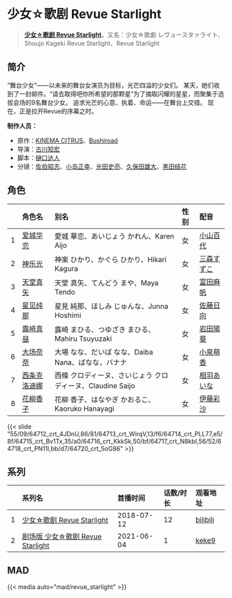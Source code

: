 # 少女☆歌剧 Revue Starlight


> <u>**[少女☆歌剧 Revue Starlight](http://bgm.tv/subject/214265)**</u>，又名：少女☆歌劇 レヴュースタァライト、Shoujo Kageki Revue Starlight、Revue Starlight

## 简介


“舞台少女”——以未来的舞台女演员为目标，光芒四溢的少女们。
某天，她们收到了一封邮件。“请去取得吧你所希望的那颗星”为了摘取闪耀的星星，而聚集于选拔会场的9名舞台少女。
追求光芒的心意、执着、命运——在舞台上交错。
现在，正是拉开Revue的序幕之时。

**制作人员：**
- 原作：[KINEMA CITRUS](http://bgm.tv/person/7563)、[Bushiroad](http://bgm.tv/person/10556)
- 导演：[古川知宏](http://bgm.tv/person/12229)
- 脚本：[樋口达人](http://bgm.tv/person/3495)
- 分镜：[佐伯昭志](http://bgm.tv/person/395)、[小岛正幸](http://bgm.tv/person/750)、[光田史亮](http://bgm.tv/person/12286)、[久保田雄大](http://bgm.tv/person/13579)、[黑田结花](http://bgm.tv/person/14580)

## 角色

|     |   角色名   |   别名  | 性别 |  配音  |
|:--- |:------  |:----      |:---  |:--   |
| 1 | [爱城华恋](http://bgm.tv/character/64712) | 愛城 華恋、あいじょう かれん、Karen Aijo | 女 | [小山百代](http://bgm.tv/person/32943) |
| 2 | [神乐光](http://bgm.tv/character/64713) | 神楽 ひかり、かぐら ひかり、Hikari Kagura | 女 | [三森すずこ](http://bgm.tv/person/6707) |
| 3 | [天堂真矢](http://bgm.tv/character/64714) | 天堂 真矢、てんどう まや、Maya Tendo | 女 | [富田麻帆](http://bgm.tv/person/14821) |
| 4 | [星见纯那](http://bgm.tv/character/64715) | 星見 純那、ほしみ じゅんな、Junna Hoshimi | 女 | [佐藤日向](http://bgm.tv/person/24842) |
| 5 | [露崎真昼](http://bgm.tv/character/64716) | 露崎 まひる、つゆざき まひる、Mahiru Tsuyuzaki | 女 | [岩田陽葵](http://bgm.tv/person/32944) |
| 6 | [大场奈奈](http://bgm.tv/character/64717) | 大場 なな、だいば なな、Daiba Nana、ばなな，バナナ | 女 | [小泉萌香](http://bgm.tv/person/32945) |
| 7 | [西条克洛迪娜](http://bgm.tv/character/64718) | 西條 クロディーヌ、さいじょう クロディーヌ、Claudine Saijo | 女 | [相羽あいな](http://bgm.tv/person/25428) |
| 8 | [花柳香子](http://bgm.tv/character/64720) | 花柳 香子、はなやぎ かおるこ、Kaoruko Hanayagi | 女 | [伊藤彩沙](http://bgm.tv/person/16232) |

{{< slide "55/09/64712_crt_4JDnU,86/81/64713_crt_WirqV,13/f6/64714_crt_PLL77,e5/8f/64715_crt_Bv1Tx,35/a0/64716_crt_KkkSk,50/bf/64717_crt_N8kbI,56/52/64718_crt_PN11l,bb/d7/64720_crt_5oG86" >}}

## 系列

|     | 系列名                       | 首播时间       | 话数/时长 | 观看地址                                                       |
| :-- | :------------------------ | :--------- | :---- | :--------------------------------------------------------- |
| 1   |[少女☆歌剧 Revue Starlight](https://bgm.tv/subject/214265)| 2018-07-12 | 12    | [bilibili](https://www.bilibili.com/bangumi/play/ep232367) |
| 2   |[剧场版 少女☆歌剧 Revue Starlight](https://bgm.tv/subject/294135)| 2021-06-04 | 1     | [keke9](https://www.keke9.app/play/95429-4-223377.html)    |


## MAD

{{< media  auto="mad/revue_starlight" >}}

        
